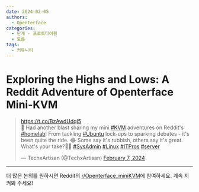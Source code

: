 ```yaml
---
date: 2024-02-05
authors:
  - Openterface
categories:
  - 단계 - 프로토타이핑
  - 토론
tags:
  - 커뮤니티
---
```


# Exploring the Highs and Lows: A Reddit Adventure of Openterface Mini-KVM

<blockquote class="twitter-tweet"><p lang="en" dir="ltr"><a href="https://t.co/BzAwdUdqI5">https://t.co/BzAwdUdqI5</a><br>🚀 Had another blast sharing my mini <a href="https://twitter.com/hashtag/KVM?src=hash&amp;ref_src=twsrc%5Etfw">#KVM</a> adventures on Reddit&#39;s <a href="https://twitter.com/hashtag/homelab?src=hash&amp;ref_src=twsrc%5Etfw">#homelab</a>! From tackling <a href="https://twitter.com/hashtag/Ubuntu?src=hash&amp;ref_src=twsrc%5Etfw">#Ubuntu</a> lock-ups to sparking debates - it&#39;s been quite the ride. 😂 Some say it&#39;s rubbish, others say it&#39;s great. What&#39;s your take?🤷‍♂️ <a href="https://twitter.com/hashtag/SysAdmin?src=hash&amp;ref_src=twsrc%5Etfw">#SysAdmin</a> <a href="https://twitter.com/hashtag/Linux?src=hash&amp;ref_src=twsrc%5Etfw">#Linux</a> <a href="https://twitter.com/hashtag/ITPros?src=hash&amp;ref_src=twsrc%5Etfw">#ITPros</a> <a href="https://twitter.com/hashtag/server?src=hash&amp;ref_src=twsrc%5Etfw">#server</a></p>&mdash; TechxArtisan (@TechxArtisan) <a href="https://twitter.com/TechxArtisan/status/1755241504962961726?ref_src=twsrc%5Etfw">February 7, 2024</a></blockquote> <script async src="https://platform.twitter.com/widgets.js" charset="utf-8"></script>

<!-- more -->


--------

더 많은 논의를 원하시면 Reddit의 [r/Openterface_miniKVM](https://www.reddit.com/r/Openterface_miniKVM/)에 참여하세요. 계속 지켜봐 주세요!